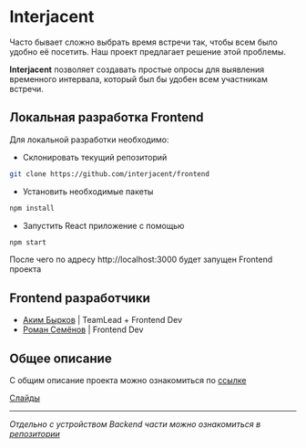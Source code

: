 # Interjacent

Часто бывает сложно выбрать время встречи так, чтобы всем было удобно её посетить. Наш проект предлагает решение этой проблемы.

**Interjacent** позволяет создавать простые опросы для выявления временного интервала, который
был бы удобен всем участникам встречи.

## Локальная разработка Frontend

Для локальной разработки необходимо:

- Склонировать текущий репозиторий

```bash
git clone https://github.com/interjacent/frontend
```

- Установить необходимые пакеты

```bash
npm install
```

- Запустить React приложение с помощью

```bash
npm start
```

После чего по адресу http://localhost:3000 будет запущен Frontend проекта

## Frontend разработчики

- [Аким Бырков](https://t.me/darkhole1) | TeamLead + Frontend Dev
- [Роман Семёнов](https://t.me/alkaf16) | Frontend Dev

## Общее описание

С общим описание проекта можно ознакомиться по [ссылке](https://cs-uni.ru/index.php?title=Interjacent_DDFall2024)

[Слайды](https://docs.google.com/presentation/d/14M_EeeYo0_RwzjTfn3l_jxKAGqeZJJv80MuBQNnnIzk/edit?usp=sharing)

---

_Отдельно с устройством Backend части можно ознакомиться в [репозитории](https://github.com/interjacent/backend)_
